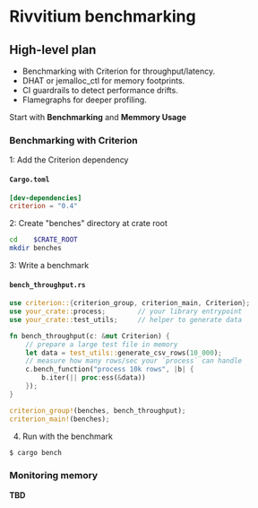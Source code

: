 
# Rivvitium benchmarking

## High-level plan

- Benchmarking with Criterion for throughput/latency.
- DHAT or jemalloc_ctl for memory footprints.
- CI guardrails to detect performance drifts.
- Flamegraphs for deeper profiling.

Start with **Benchmarking** and **Memmory Usage** 

### Benchmarking with Criterion

1: Add the Criterion dependency
#### **`Cargo.toml`**
```toml
[dev-dependencies]
criterion = "0.4"
```

2: Create "benches" directory at crate root
```bash
cd    $CRATE_ROOT
mkdir benches
```

3: Write a benchmark

#### **`bench_throughput.rs`**
```rust
use criterion::{criterion_group, criterion_main, Criterion};
use your_crate::process;        // your library entrypoint
use your_crate::test_utils;     // helper to generate data

fn bench_throughput(c: &mut Criterion) {
    // prepare a large test file in memory
    let data = test_utils::generate_csv_rows(10_000);
    // measure how many rows/sec your `process` can handle
    c.bench_function("process 10k rows", |b| {
        b.iter(|| proc:ess(&data))
    });
}

criterion_group!(benches, bench_throughput);
criterion_main!(benches);
```

4. Run with the benchmark
```bash
$ cargo bench
```

### Monitoring memory

**TBD**

